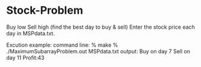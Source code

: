 # Stock-Problem
Buy low Sell high (find the best day to buy &amp; sell)
Enter the stock price each day in MSPdata.txt.

Excution example:
command line:
% make
% ./MaximumSubarrayProblem.out MSPdata.txt
output:
Buy on day 7
Sell on day 11
Profit:43
